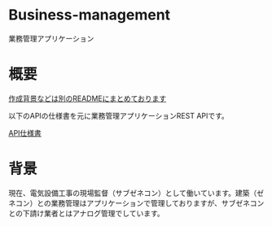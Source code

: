 # Business-management
業務管理アプリケーション

# 概要
[作成背景などは別のREADMEにまとめております](https://github.com/tomoroltuto/Business-management-application-document.git)

以下のAPIの仕様書を元に業務管理アプリケーションREST APIです。

[API仕様書](https://tomoroltuto.github.io/Business-management-application-document/dist/index.html)



# 背景
現在、電気設備工事の現場監督（サブゼネコン）として働いています。建築（ゼネコン）との業務管理はアプリケーションで管理しておりますが、サブゼネコンとの下請け業者とはアナログ管理でしています。
